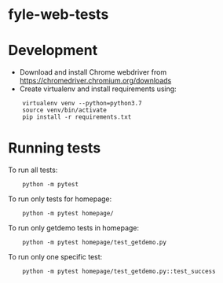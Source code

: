# fyle-web-tests

# Development

* Download and install Chrome webdriver from https://chromedriver.chromium.org/downloads
* Create virtualenv and install requirements using:

```
    virtualenv venv --python=python3.7
    source venv/bin/activate
    pip install -r requirements.txt
```

# Running tests

To run all tests:

```
    python -m pytest
```

To run only tests for homepage:

```
    python -m pytest homepage/
```

To run only getdemo tests in homepage:

```
    python -m pytest homepage/test_getdemo.py
```

To run only one specific test:

```    
    python -m pytest homepage/test_getdemo.py::test_success
```